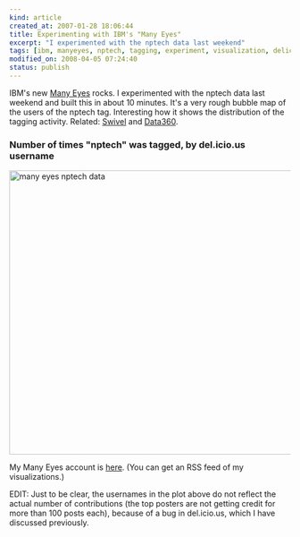 ```yaml
--- 
kind: article
created_at: 2007-01-28 18:06:44
title: Experimenting with IBM's "Many Eyes"
excerpt: "I experimented with the nptech data last weekend"
tags: [ibm, manyeyes, nptech, tagging, experiment, visualization, delicious]
modified_on: 2008-04-05 07:24:40
status: publish
---
```


IBM's new <a href="http://services.alphaworks.ibm.com/manyeyes/browse/visualizations">Many Eyes</a> rocks. I experimented with the nptech data last weekend and built this in about 10 minutes. It's a very rough bubble map of the users of the nptech tag. Interesting how it shows the distribution of the tagging activity. Related: <a href="http://www.swivel.com/">Swivel</a> and <a href="http://www.data360.co.uk/">Data360</a>.

<h3>Number of times "nptech" was tagged, by del.icio.us username</h3>
 
<img src="http://www.unthinkingly.com/wp-content/uploads/2007/01/many_eyes_nptech_data.png" alt="many eyes nptech data" height="508" width="611">

My Many Eyes account is <a href="http://services.alphaworks.ibm.com/manyeyes/user/usyHEsOtha6i7kABELIE2-">here</a>. (You can get an RSS feed of my visualizations.)

EDIT: Just to be clear, the usernames in the plot above do not reflect the actual number of contributions (the top posters are not getting credit for more than 100 posts each), because of a bug in del.icio.us, which I have discussed previously.